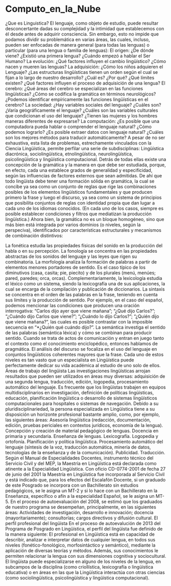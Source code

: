 # Computo_en_la_Nube
¿Que es Linguistica?
El lenguaje, como objeto de estudio, puede resultar desconcertante dadas su complejidad y la intimidad que establecemos con él desde antes de adquirir consciencia. Sin embargo, esto no impide que podamos dividir su problemática en varias áreas, las cuales, incluso, pueden ser enfocadas de manera general (para todas las lenguas) o particular (para una lengua o familia de lenguas):
El origen: ¿De dónde viene? ¿Existió una primera lengua? ¿Cuándo empezó a hablar el Ser Humano? 
La evolución: ¿Qué factores influyen el cambio lingüístico? ¿Cómo nacen y mueren las lenguas?
La adquisición: ¿Cómo los niños adquieren el Lenguaje? ¿Las estructuras lingüísticas tienen un orden según el cual se fijan a lo largo de nuestro desarrollo? ¿Cuál es? ¿Por qué? ¿Qué límites existen? ¿Qué factores influyen el proceso de adquisición de una lengua?
El cerebro: ¿Qué áreas del cerebro se especializan en las funciones lingüísticas? ¿Cómo se codifica la gramática en términos neurológicos? ¿Podemos identificar empíricamente las funciones lingüísticas en el cerebro?
La sociedad: ¿Hay variables sociales del lenguaje? ¿Cuáles son? ¿Varía geográficamente el lenguaje? ¿Cuáles son las variables culturales que condicionan el uso del lenguaje? ¿Tienen las mujeres y los hombres maneras diferentes de expresarse?
La computación: ¿Es posible que una computadora pueda hablar o comprender el lenguaje natural? ¿Cómo podemos lograrlo? ¿Es posible extraer datos con lenguaje natural? ¿Cuáles son los mejores métodos para traducir automáticamente?
A pesar de no ser exhaustiva, esta lista de problemas, estrechamente vinculados con la Ciencia Lingüística, permite perfilar una serie de subdisciplinas: Lingüística diacrónica, sociolingüística, etnolingüística, neurolingüística, psicolingüística y lingüística computacional. Detrás de todas ellas existe una concepción de la gramática y la manera en que debe ser estudiada, porque, en efecto, cada una establece grados de generalidad y especificidad, según las influencias de factores externos que sean admitidas. De ahí que todo lingüista debe tener una formación sólida en gramática, la cual se concibe ya sea como un conjunto de reglas que rige las combinaciones posibles de los elementos lingüísticos fundamentales y que producen primero la frase y luego el discurso, ya sea como un sistema de principios que posibilita conjuntos de reglas con identidad propia que dan lugar a cada uno de los idiomas conocidos. (En cada uno de los casos, siempre es posible establecer condiciones y filtros que mediatizan la producción lingüística.) Ahora bien, la gramática no es un bloque homogéneo, sino que más bien está integrada por varios dominios (o niveles, según la perspeciva), identificados por características estructurales y mecanismos de combinación distintivos:
 
La fonética estudia las propiedades físicas del sonido en la producción del habla o en su percepción.
La fonología se concentra en las propiedades abstractas de los sonidos del lenguaje y las leyes que rigen su combinatoria.
La morfología analiza la formación de palabras a partir de elementos menores portadores de sentido. Es el caso típico de los diminutivos (casa, casita; pie, piecito) y de los plurales (menú, menúes; pared, paredes; orca, orcas). Complementariamente, la lexicología estudia el léxico como un sistema, siendo la lexicografía una de sus aplicaciones, la cual se encarga de la compilación y publicación de diccionarios.
La sintaxis se concentra en el orden de las palabras en la frase, teniendo en cuenta sus límites y la producción de sentido. Por ejemplo, en el caso del español, podemos mencionar las condiciones que producen una oración interrogativa: “Carlos dijo ayer que viene mañana”; “¿Qué dijo Carlos?”; “¿Cuándo dijo Carlos que viene?”; “¿Cuándo lo dijo Carlos?”; “¿Quién dijo que viene mañana?”, las cuales es posible contrastar con la imposible secuencia en “*¿Quién qué cuándo dijo?”.
La semántica investiga el sentido de las palabras (semántica léxica) y cómo se combinan para producir sentido. Cuando se trata de actos de comunicación y entran en juego tanto el contexto como el conocimiento enciclopédico, entonces hablamos de pragmática.
El análisis del discurso se focaliza en el uso del lenguaje en conjuntos lingüísticos coherentes mayores que la frase.
Cada uno de estos niveles es tan vasto que un especialista en Lingüística puede perfectamente dedicar su vida académica al estudio de uno solo de ellos.
Áreas de trabajo del lingüista
Las investigaciones lingüísticas arrojan resultados que pueden ser utilizados en áreas muy diversas: adquisición de una segunda lengua, traducción, edición, logopedia, procesamiento automático del lenguaje. Es frecuente que los lingüistas trabajen en equipos multidisciplinarios en investigación, definición de políticas lingüísticas, educación, planificación lingüística o desarrollo de sistemas lingüísticos computacionales para hospitales o sistemas de navegación. Debido a su pluridisciplinariedad, la persona especializada en Lingüística tiene a su disposición un horizonte profesional bastante amplio, como, por ejemplo, las siguientes áreas:
Asesoría lingüística (redacción, documentación, edición, pruebas periciales en contextos jurídicos, economía de la lengua).
Concepción y creación de material pedagógico de lenguas.
Docencia en primaria y secundaria. 
Enseñanza de lenguas.
Lexicografía.
Logopedia y ortofonía.
Planificación y política lingüística.
Procesamiento automático del lenguaje (síntesis de la voz, traducción automática, minería de datos, tecnologías de la enseñanza y de la comunicación).
Publicidad.
Traducción.
Según el Manual de Especialidades Docentes, instrumento técnico del Servicio Civil y del MEP, la Maestría en Lingüística está declarada como atinente a la Especialidad Lingüística. Con oficio CD-0774-2001 de fecha 27 de junio del 2001 la Maestría en Lingüística fue incorporada al Servicio Civil y está indicado que, para los efectos del Escalafón Docente, si un graduado de este Posgrado se incorpora con un Bachillerato sin estudios pedagógicos, se le asigna un MT-2 y si lo hace con un Bachillerato en la Enseñanza, específico o afín a la especialidad Español, se le asigna un MT-5.
En el proceso de autoevaluación del 2008, se estimó que los graduados de nuestro programa se desempeñan, principalmente, en las siguientes áreas: Actividades de investigación, desarrollo e innovación; docencia (mayoritariamente); consultorías; cargos directivos y difusión cultural.
El perfil profesional del lingüista
En el proceso de autoevalución de 2013 del Programa de Posgrado en Lingüística, el perfil del lingüista fue definido de la manera siguiente:
El profesional en Lingüística está en capacidad de describir, analizar e interpretar datos de cualquier lengua, en todos sus niveles (fonético-fonológico, morfosintáctico y semántico), mediante la aplicación de diversas teorías y métodos. Además, sus conocimientos le permiten relacionar la lengua con sus dimensiones cognitiva y sociocultural. El lingüista puede especializarse en alguno de los niveles de la lengua, en subcampos de la disciplina (como criollística, lexicografía o lingüística educativa) o en áreas en las que la Lingüística interactúa con otras ciencias (como sociolingüística, psicolingüística y lingüística computacional).

